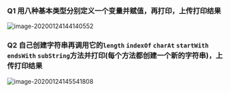 ### Q1 用八种基本类型分别定义一个变量并赋值，再打印，上传打印结果

![image-20200124144140552](C:\Users\80415\AppData\Roaming\Typora\typora-user-images\image-20200124144140552.png)

### Q2 自己创建字符串再调用它的`length` `indexOf` `charAt` `startWith` `endsWith` `subString`方法并打印(每个方法都创建一个新的字符串)，上传打印结果

![image-20200124145541808](C:\Users\80415\AppData\Roaming\Typora\typora-user-images\image-20200124145541808.png)